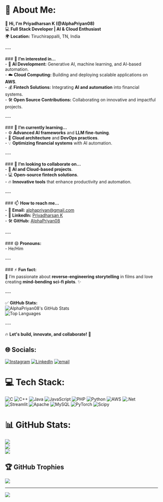 # 💫 About Me:
🚀 **Hi, I'm Priyadharsan K (@AlphaPriyan08)**  <br>💻 **Full Stack Developer | AI & Cloud Enthusiast**  <br>🌍 **Location:** Tiruchirappalli, TN, India  <br><br>---<br><br>### 👀 **I’m interested in...**<br>- 🤖 **AI Development:** Generative AI, machine learning, and AI-based automation.  <br>- ☁️ **Cloud Computing:** Building and deploying scalable applications on **AWS**.  <br>- 💰 **Fintech Solutions:** Integrating **AI and automation** into financial systems.  <br>- 🛠️ **Open Source Contributions:** Collaborating on innovative and impactful projects.  <br><br>---<br><br>### 🌱 **I’m currently learning...**<br>- ⚙️ **Advanced AI frameworks** and **LLM fine-tuning**.  <br>- 🚀 **Cloud architecture** and **DevOps practices**.  <br>- 💡 **Optimizing financial systems** with AI automation.  <br><br>---<br><br>### 💞️ **I’m looking to collaborate on...**<br>- 🤝 **AI and Cloud-based projects**.  <br>- 💻 **Open-source fintech solutions**.  <br>- 🔥 **Innovative tools** that enhance productivity and automation.  <br><br>---<br><br>### 📫 **How to reach me...**<br>- 📧 **Email:** [alphapriyan@gmail.com](mailto:alphapriyan@gmail.com)  <br>- 🔗 **LinkedIn:** [Priyadharsan K](https://www.linkedin.com/in/priyadharsan-k-5b5a44279/)  <br>- 🛠️ **GitHub:** [AlphaPriyan08](https://github.com/AlphaPriyan08)  <br><br>---<br><br>### 😄 **Pronouns:**  <br>- He/Him  <br><br>---<br><br>### ⚡ **Fun fact:**  <br>🎥 I’m passionate about **reverse-engineering storytelling** in films and love creating **mind-bending sci-fi plots**. ✨  <br><br>---<br><br>✅ **GitHub Stats:**  <br>![AlphaPriyan08's GitHub Stats](https://github-readme-stats.vercel.app/api?username=AlphaPriyan08&show_icons=true&theme=radical)  <br>![Top Languages](https://github-readme-stats.vercel.app/api/top-langs/?username=AlphaPriyan08&layout=compact&theme=radical)  <br><br>---<br><br>🔥 **Let's build, innovate, and collaborate!** 🚀<br>


## 🌐 Socials:
[![Instagram](https://img.shields.io/badge/Instagram-%23E4405F.svg?logo=Instagram&logoColor=white)](https://instagram.com/l_._alpha_priyan_._l) [![LinkedIn](https://img.shields.io/badge/LinkedIn-%230077B5.svg?logo=linkedin&logoColor=white)](https://linkedin.com/in/priyadharsan-k-5b5a44279) [![email](https://img.shields.io/badge/Email-D14836?logo=gmail&logoColor=white)](mailto:alphapriyan@gmail.com) 

# 💻 Tech Stack:
![C](https://img.shields.io/badge/c-%2300599C.svg?style=for-the-badge&logo=c&logoColor=white) ![C++](https://img.shields.io/badge/c++-%2300599C.svg?style=for-the-badge&logo=c%2B%2B&logoColor=white) ![Java](https://img.shields.io/badge/java-%23ED8B00.svg?style=for-the-badge&logo=openjdk&logoColor=white) ![JavaScript](https://img.shields.io/badge/javascript-%23323330.svg?style=for-the-badge&logo=javascript&logoColor=%23F7DF1E) ![PHP](https://img.shields.io/badge/php-%23777BB4.svg?style=for-the-badge&logo=php&logoColor=white) ![Python](https://img.shields.io/badge/python-3670A0?style=for-the-badge&logo=python&logoColor=ffdd54) ![AWS](https://img.shields.io/badge/AWS-%23FF9900.svg?style=for-the-badge&logo=amazon-aws&logoColor=white) ![.Net](https://img.shields.io/badge/.NET-5C2D91?style=for-the-badge&logo=.net&logoColor=white) ![Streamlit](https://img.shields.io/badge/Streamlit-%23FE4B4B.svg?style=for-the-badge&logo=streamlit&logoColor=white) ![Apache](https://img.shields.io/badge/apache-%23D42029.svg?style=for-the-badge&logo=apache&logoColor=white) ![MySQL](https://img.shields.io/badge/mysql-4479A1.svg?style=for-the-badge&logo=mysql&logoColor=white) ![PyTorch](https://img.shields.io/badge/PyTorch-%23EE4C2C.svg?style=for-the-badge&logo=PyTorch&logoColor=white) ![Scipy](https://img.shields.io/badge/SciPy-%230C55A5.svg?style=for-the-badge&logo=scipy&logoColor=%white)
# 📊 GitHub Stats:
![](https://github-readme-stats.vercel.app/api?username=AlphaPriyan08&theme=shadow_blue&hide_border=false&include_all_commits=false&count_private=false)<br/>
![](https://nirzak-streak-stats.vercel.app/?user=AlphaPriyan08&theme=shadow_blue&hide_border=false)<br/>
![](https://github-readme-stats.vercel.app/api/top-langs/?username=AlphaPriyan08&theme=shadow_blue&hide_border=false&include_all_commits=false&count_private=false&layout=compact)

## 🏆 GitHub Trophies
![](https://github-profile-trophy.vercel.app/?username=AlphaPriyan08&theme=shadow_green&no-frame=false&no-bg=false&margin-w=4)

---
[![](https://visitcount.itsvg.in/api?id=AlphaPriyan08&icon=0&color=0)](https://visitcount.itsvg.in)

<!-- Proudly created with GPRM ( https://gprm.itsvg.in ) -->
